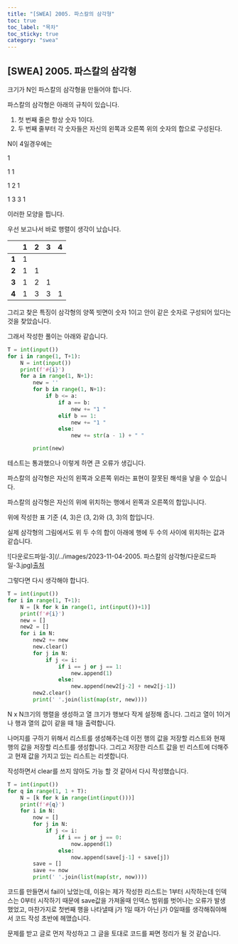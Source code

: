 ```yaml
---
title: "[SWEA] 2005. 파스칼의 삼각형"
toc: true
toc_label: "목차"
toc_sticky: true
category: "swea"
---
```


## [SWEA] 2005. 파스칼의 삼각형

크기가 N인 파스칼의 삼각형을 만들어야 합니다.

파스칼의 삼각형은 아래의 규칙이 있습니다.

1. 첫 번째 줄은 항상 숫자 1이다.
2. 두 번째 줄부터 각 숫자들은 자신의 왼쪽과 오른쪽 위의 숫자의 합으로 구성된다.

N이 4일경우에는

   1

  1 1

 1 2 1

1 3 3 1

이러한  모양을 띕니다.

우선 보고나서 바로 행렬이 생각이 났습니다. 

|       | 1    | 2    | 3    | 4    |
| :---: | ---- | ---- | ---- | ---- |
| **1** | 1    |      |      |      |
| **2** | 1    | 1    |      |      |
| **3** | 1    | 2    | 1    |      |
| **4** | 1    | 3    | 3    | 1    |

그리고 찾은 특징이 삼각형의 양쪽 빗면이 숫자 1이고 안이 같은 숫자로 구성되어 있다는 것을  찾았습니다.

그래서 작성한 풀이는 아래와 같습니다.

```python
T = int(input())
for i in range(1, T+1):
    N = int(input())
    print(f'#{i}')
    for a in range(1, N+1):
        new = ''
        for b in range(1, N+1):
            if b <= a:
                if a == b:
                    new += "1 "
                elif b == 1:
                    new += "1 "
                else:
                    new += str(a - 1) + " "

        print(new)
```

테스트는 통과했으나 이렇게 하면 큰 오류가 생깁니다.

파스칼의 삼각형은 자신의 왼쪽과 오른쪽 위라는 표현이 잘못된 해석을 낳을 수 있습니다.

파스칼의 삼각형은 자신의 위에 위치하는 행에서 왼쪽과 오른쪽의 합입니니다.

위에 작성한 표 기준 (4, 3)은 (3, 2)와 (3, 3)의 합입니다.

실제 삼각형의 그림에서도 위 두 수의 합이 아래에 행에 두 수의 사이에 위치하는 값과 같습니다.

![다운로드파일-3](/../images/2023-11-04-2005. 파스칼의 삼각형/다운로드파일-3.jpg)[출처](http://mathstudy.kr/?p=3145)

그렇다면 다시 생각해야 합니다.

```python
T = int(input())
for i in range(1, T+1):
    N = [k for k in range(1, int(input())+1)]
    print(f'#{i}')
    new = []
    new2 = []
    for i in N:
        new2 += new
        new.clear()
        for j in N:
            if j <= i:
                if i == j or j == 1:
                    new.append(1)
                else:
                    new.append(new2[j-2] + new2[j-1])
        new2.clear()
        print(' '.join(list(map(str, new))))
```

N x N크기의 행렬을 생성하고 열 크기가 행보다 작게 설정해 줍니다. 그리고 열이 1이거나 행과 열의 값이 같을 때 1을 출력합니다.

나머지를 구하기 위해서 리스트를 생성해주는데 이전 행의 값을 저장할 리스트와 현재 행의 값을 저장할 리스트를 생성합니다. 그리고 저장한 리스트 값을 빈 리스트에 더해주고 현재 값을 가지고 있는 리스트는 리셋합니다.



작성하면서 clear를 쓰지 않아도 가능 할 것 같아서 다시 작성했습니다.

```python
T = int(input())
for q in range(1, 1 + T):
    N = [k for k in range(int(input()))]
    print(f'#{q}')
    for i in N:
        now = []
        for j in N:
            if j <= i:
                if i == j or j == 0:
                    now.append(1)
                else:
                    now.append(save[j-1] + save[j])
        save = []
        save += now
        print(' '.join(list(map(str, now))))
```



코드를 만들면서 fail이 났었는데, 이유는 제가 작성한 리스트는 1부터 시작하는데 인덱스는 0부터 시작하기 때문에 save값을 가져올때 인덱스 범위를 벗어나는 오류가 발생했었고, 마찬가지로 첫번째 행을 나타낼때 j가 1일 때가 아닌 j가 0일때를 생각해줘야해서 코드 작성 초반에  헤맸습니다.

문제를 받고 글로 먼저 작성하고 그 글을 토대로 코드를 짜면 정리가 될 것 같습니다.
